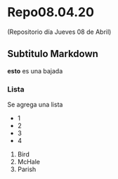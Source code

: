 # Repo08.04.20
(Repositorio día Jueves 08 de Abril)

## Subtitulo Markdown
**esto** es una bajada

### Lista
Se agrega una lista

- 1
- 2
- 3
- 4

<ol>
<li>Bird</li>
<li>McHale</li>
<li>Parish</li>
</ol>
